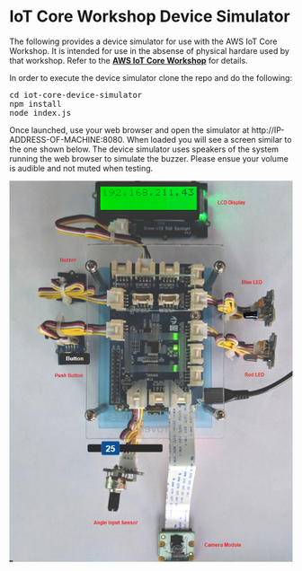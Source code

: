 # IoT Core Workshop Device Simulator

The following provides a device simulator for use with the AWS IoT Core Workshop. It is intended for use in the absense of physical hardare used by that workshop. Refer to the **[AWS IoT Core Workshop](https://github.com/joeireland/iot-core-workshop)** for details.

In order to execute the device simulator clone the repo and do the following:

<pre>
cd iot-core-device-simulator
npm install
node index.js
</pre>

Once launched, use your web browser and open the simulator at http://IP-ADDRESS-OF-MACHINE:8080. When loaded you will see a screen similar to the one shown below. The device simulator uses speakers of the system running the web browser to simulate the buzzer. Please ensue your volume is audible and not muted when testing.

![AWS IoT](web/images/device-simulator.png)
